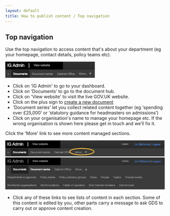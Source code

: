 ```yaml
---
layout: default
title: How to publish content / Top navigation
---
```


## Top navigation

Use the top navigation to access content that's about your department (eg your homepage, contact details, policy teams etc). 

![Top navigation 1](top-navigation-1.png)

* Click on 'IG Admin' to go to your dashboard.
* Click on ‘Documents’ to go to the document hub.
* Click on 'View website' to visit the live GOV.UK website.
* Click on the plus sign to [create a new document](http://alphagov.github.io/inside-government-admin-guide/creating-documents/create-a-new-doc.html)
* 'Document series' let you collect related content together (eg ‘spending over £25,000’ or ‘statutory guidance for headmasters on admissions’)
* Click on your organisation's name to manage your homepage etc. If the wrong organisation is shown here please get in touch and we’ll fix it.
	
	
Click the 'More' link to see more content managed sections.

![Top navigation 2](top-navigation-2.png)
![Top navigation 3](top-navigation-3.png)

* Click any of these links to see lists of content in each section. Some of this content is edited by you, other parts carry a message to ask GDS to carry out or approve content creation. 

	
	
